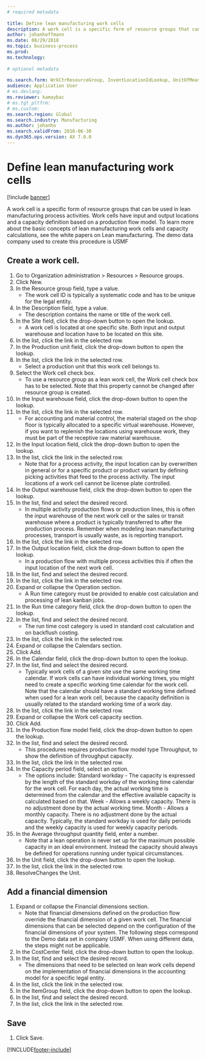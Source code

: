 ```yaml
--- 
# required metadata 
 
title: Define lean manufacturing work cells
description: A work cell is a specific form of resource groups that can be used in lean manufacturing process activities. 
author: johanhoffmann
ms.date: 08/29/2018
ms.topic: business-process 
ms.prod:  
ms.technology:  
 
# optional metadata 
 
ms.search.form: WrkCtrResourceGroup, InventLocationIdLookup, UnitOfMeasureLookup, DimensionLookup   
audience: Application User 
# ms.devlang:  
ms.reviewer: kamaybac
# ms.tgt_pltfrm:  
# ms.custom:  
ms.search.region: Global
ms.search.industry: Manufacturing
ms.author: johanho
ms.search.validFrom: 2016-06-30 
ms.dyn365.ops.version: AX 7.0.0 
---
```

# Define lean manufacturing work cells

[!include [banner](../../includes/banner.md)]

A work cell is a specific form of resource groups that can be used in lean manufacturing process activities. Work cells have input and output locations and a capacity definition based on a production flow model. To learn more about the basic concepts of lean manufacturing work cells and capacity calculations, see the white papers on Lean manufacturing. The demo data company used to create this procedure is USMF


## Create a work cell. 
1. Go to Organization administration > Resources > Resource groups.
2. Click New.
3. In the Resource group field, type a value.
    * The work cell ID is typically a systematic code and has to be unique for the legal entity.  
4. In the Description field, type a value.
    * The description contains the name or title of the work cell.  
5. In the Site field, click the drop-down button to open the lookup.
    * A work cell is located at one specific site. Both input and output warehouse and location have to be located on this site.  
6. In the list, click the link in the selected row.
7. In the Production unit field, click the drop-down button to open the lookup.
8. In the list, click the link in the selected row.
    * Select a production unit that this work cell belongs to.  
9. Select the Work cell check box.
    * To use a resource group as a lean work cell, the Work cell check box has to be selected.  Note that this property cannot be changed after resource group is created.  
10. In the Input warehouse field, click the drop-down button to open the lookup.
11. In the list, click the link in the selected row.
    * For accounting and material control, the material staged on the shop floor is typically allocated to a specific virtual warehouse. However, if you want to replenish the locations using warehouse work, they must be part of the receptive raw material warehouse.  
12. In the Input location field, click the drop-down button to open the lookup.
13. In the list, click the link in the selected row.
    * Note that for a process activity, the input location can by overwritten in general or for a specific product or product variant by defining picking activities that feed to the process activity. The input locations of a work cell cannot be license plate controlled.  
14. In the Output warehouse field, click the drop-down button to open the lookup.
15. In the list, find and select the desired record.
    * In multiple activity production flows or production lines, this is often the input warehouse of the next work cell or the sales or transit warehouse where a product is typically transferred to after the production process. Remember when modeling lean manufacturing processes, transport is usually waste, as is reporting transport.  
16. In the list, click the link in the selected row.
17. In the Output location field, click the drop-down button to open the lookup.
    * In a production flow with multiple process activities this if often the input location of the next work cell.  
18. In the list, find and select the desired record.
19. In the list, click the link in the selected row.
20. Expand or collapse the Operation section.
    * A Run time category must be provided to enable cost calculation and processing of lean kanban jobs.  
21. In the Run time category field, click the drop-down button to open the lookup.
22. In the list, find and select the desired record.
    * The run time cost category is used in standard cost calculation and on backflush costing.  
23. In the list, click the link in the selected row.
24. Expand or collapse the Calendars section.
25. Click Add.
26. In the Calendar field, click the drop-down button to open the lookup.
27. In the list, find and select the desired record.
    * Typically work cells of a given site use the same working time calendar. If work cells can have individual working times, you might need to create a specific working time calendar for the work cell. Note that the calendar should have a standard working time defined when used for a lean work cell, because the capacity definition is usually related to the standard working time of a work day.  
28. In the list, click the link in the selected row.
29. Expand or collapse the Work cell capacity section.
30. Click Add.
31. In the Production flow model field, click the drop-down button to open the lookup.
32. In the list, find and select the desired record.
    * This procedures requires production flow model type Throughput, to show the definition of throughput capacity.  
33. In the list, click the link in the selected row.
34. In the Capacity period field, select an option.
    * The options include:   Standard workday - The capacity is expressed by the length of the standard workday of the working time calendar for the work cell. For each day, the actual working time is determined from the calendar and the effective available capacity is calculated based on that.   Week - Allows a weekly capacity. There is no adjustment done by the actual working time.   Month - Allows a monthly capacity. There is no adjustment done by the actual capacity.   Typically, the standard workday is used for daily periods and the weekly capacity is used for weekly capacity periods.  
35. In the Average throughput quantity field, enter a number.
    * Note that a lean operation is never set up for the maximum possible capacity in an ideal environment. Instead the capacity should always be defined for operations running under typical circumstances.  
36. In the Unit field, click the drop-down button to open the lookup.
37. In the list, click the link in the selected row.
38. ResolveChanges the Unit.

## Add a financial dimension
1. Expand or collapse the Financial dimensions section.
    * Note that financial dimensions defined on the production flow override the financial dimension of a given work cell.    The financial dimensions that can be selected depend on the configuration of the financial dimensions of your system. The following steps correspond to the Demo data set in company USMF. When using different data, the steps might not be applicable.  
2. In the CostCenter field, click the drop-down button to open the lookup.
3. In the list, find and select the desired record.
    * The dimensions that need to be selected on lean work cells depend on the implementation of financial dimensions in the accounting model for a specific legal entity.  
4. In the list, click the link in the selected row.
5. In the ItemGroup field, click the drop-down button to open the lookup.
6. In the list, find and select the desired record.
7. In the list, click the link in the selected row.

## Save
1. Click Save.



[!INCLUDE[footer-include](../../../includes/footer-banner.md)]